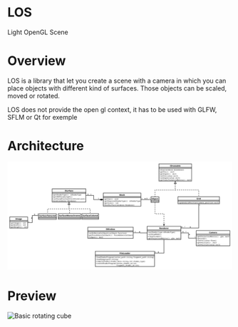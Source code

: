 # LOS
Light OpenGL Scene

# Overview
LOS is a library that let you create a scene with a camera in which you can place objects
with different kind of surfaces.
Those objects can be scaled, moved or rotated.

LOS does not provide the open gl context, it has to be used with GLFW, SFLM or Qt for exemple

# Architecture
![Class diagram of LOS](doc/class-diagram.png)

# Preview
![Basic rotating cube](doc/box.gif)
